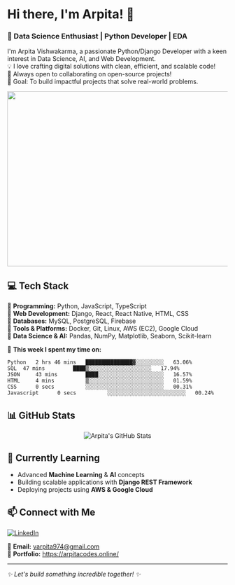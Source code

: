 # Hi there, I'm Arpita! 👋  

### 🚀 Data Science Enthusiast | Python Developer | EDA

I'm Arpita Vishwakarma, a passionate Python/Django Developer with a keen interest in Data Science, AI, and Web Development.                          
💡 I love crafting digital solutions with clean, efficient, and scalable code!                                                                          
🤝 Always open to collaborating on open-source projects!                                                                     
🎯 Goal: To build impactful projects that solve real-world problems.                                       

<img src="https://media.giphy.com/media/LMcB8XospGZO8UQq87/giphy.gif" width="800" height="400">


## 💻 Tech Stack  
🔹 **Programming:** Python, JavaScript, TypeScript  
🔹 **Web Development:** Django, React, React Native, HTML, CSS  
🔹 **Databases:** MySQL, PostgreSQL, Firebase  
🔹 **Tools & Platforms:** Docker, Git, Linux, AWS (EC2), Google Cloud  
🔹 **Data Science & AI:** Pandas, NumPy, Matplotlib, Seaborn, Scikit-learn  




📝  **This week I spent my time on:**
```text
Python   2 hrs 46 mins   ███████████████▓░░░░░░░░░   63.06%
SQL  47 mins         ████▒░░░░░░░░░░░░░░░░░░░░   17.94%
JSON     43 mins         ████░░░░░░░░░░░░░░░░░░░░░   16.57%
HTML     4 mins          ▒░░░░░░░░░░░░░░░░░░░░░░░░   01.59%
CSS      0 secs          ░░░░░░░░░░░░░░░░░░░░░░░░░   00.31%
Javascript      0 secs          ░░░░░░░░░░░░░░░░░░░░░░░░░   00.24%

```

<!--END_SECTION:waka-->




## 📊 GitHub Stats  

<p align="center">
  <img src="https://github-readme-stats.vercel.app/api?username=Arpita-Vishwakarma&show_icons=true&theme=gotham&cache_seconds=86400" alt="Arpita's GitHub Stats">
</p>

## 🌱 Currently Learning  
- Advanced **Machine Learning** & **AI** concepts  
- Building scalable applications with **Django REST Framework**  
- Deploying projects using **AWS & Google Cloud**  

## 📫 Connect with Me  
[![LinkedIn](https://img.shields.io/badge/LinkedIn-0077B5?style=for-the-badge&logo=linkedin&logoColor=white)](https://www.linkedin.com/in/arpita-vishwakarma-a9a16b222)  

💌 **Email:** varpita974@gmail.com  
🚀 **Portfolio:** https://arpitacodes.online/               

---

_✨ Let's build something incredible together! ✨_  
